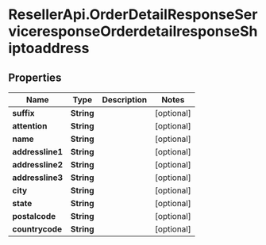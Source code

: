 # ResellerApi.OrderDetailResponseServiceresponseOrderdetailresponseShiptoaddress

## Properties

Name | Type | Description | Notes
------------ | ------------- | ------------- | -------------
**suffix** | **String** |  | [optional] 
**attention** | **String** |  | [optional] 
**name** | **String** |  | [optional] 
**addressline1** | **String** |  | [optional] 
**addressline2** | **String** |  | [optional] 
**addressline3** | **String** |  | [optional] 
**city** | **String** |  | [optional] 
**state** | **String** |  | [optional] 
**postalcode** | **String** |  | [optional] 
**countrycode** | **String** |  | [optional] 


